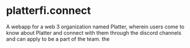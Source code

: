 # platterfi.connect
A webapp for a web 3 organization named Platter, wherein users come to know about Platter and connect with them through the discord channels and can apply to be a part of the team. the 
